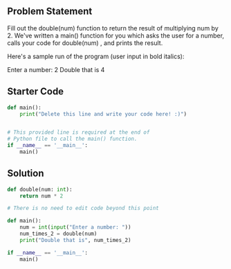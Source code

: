 ## Problem Statement

Fill out the double(num) function to return the result of multiplying num by 2. We've written a main() function for you which asks the user for a number, calls your code for double(num) , and prints the result.

Here's a sample run of the program (user input in bold italics):

Enter a number: 2 
Double that is 4

## Starter Code

```py
def main():
    print("Delete this line and write your code here! :)")


# This provided line is required at the end of
# Python file to call the main() function.
if __name__ == '__main__':
    main()
```

## Solution
```py
def double(num: int):
    return num * 2

# There is no need to edit code beyond this point

def main():
    num = int(input("Enter a number: "))
    num_times_2 = double(num)
    print("Double that is", num_times_2)

if __name__ == '__main__':
    main()
```